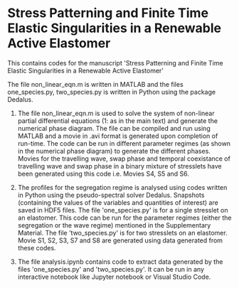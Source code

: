 # Stress Patterning and Finite Time Elastic Singularities in a Renewable Active Elastomer
This contains codes for the manuscript 'Stress Patterning and Finite Time Elastic Singularities in a Renewable Active Elastomer'

The file non_linear_eqn.m is written in MATLAB and the files one_species.py, two_species.py is written in Python using the package Dedalus.

1) The file non_linear_eqn.m is used to solve the system of non-linear partial differential equations (1: as in the main text) and generate the numerical phase diagram. The file can be compiled and run using MATLAB and a movie in .avi format is generated upon completion of run-time. The code can be run in different parameter regimes (as shown in the numerical phase diagram) to generate the different phases. Movies for the travelling wave, swap phase and temporal coexistance of travelling wave and swap phase in a binary mixture of stresslets have been generated using this code i.e. Movies S4, S5 and S6.

2) The profiles for the segregation regime is analysed using codes written in Python using the pseudo-spectral solver Dedalus. Snapshots (containing the values of the variables and quantities of interest) are saved in HDF5 files. The file 'one_species.py' is for a single stresslet on an elastomer. This code can be run for the parameter regimes (either the segregation or the wave regime) mentioned in the Supplementary Material. The file 'two_species.py' is for two stresslets on an elastomer. Movie S1, S2, S3, S7 and S8 are generated using data generated from these codes.

3) The file analysis.ipynb contains code to extract data generated by the files 'one_species.py' and 'two_species.py'. It can be run in any interactive notebook like Jupyter notebook or Visual Studio Code. 

